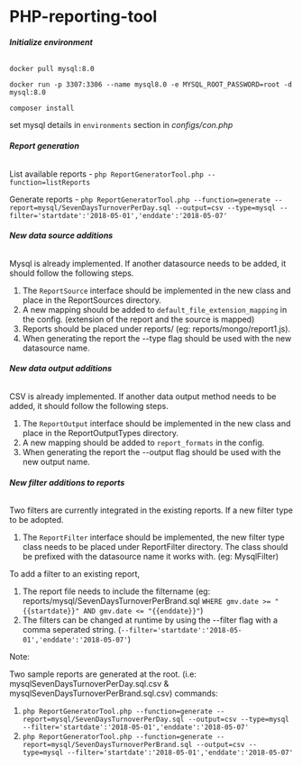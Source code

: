 # PHP-reporting-tool

###### **Initialize environment**

`docker pull mysql:8.0
`

`docker run -p 3307:3306 --name mysql8.0 -e MYSQL_ROOT_PASSWORD=root -d mysql:8.0`

`composer install`

set mysql details in `environments` section in _configs/con.php_

###### **Report generation**

List available reports - `php ReportGeneratorTool.php --function=listReports`

Generate reports - `php ReportGeneratorTool.php --function=generate --report=mysql/SevenDaysTurnoverPerDay.sql --output=csv --type=mysql --filter='startdate':'2018-05-01','enddate':'2018-05-07'`

###### **New data source additions**

Mysql is already implemented. If another datasource needs to be added, it should follow the following steps. 
1. The `ReportSource` interface should be implemented in the new class and place in the ReportSources directory.
2. A new mapping should be added to `default_file_extension_mapping` in the config. (extension of the report and the source is mapped)
3. Reports should be placed under reports/ (eg: reports/mongo/report1.js).
4. When generating the report the --type flag should be used with the new datasource name.

###### **New data output additions**

CSV is already implemented. If another data output method needs to be added, it should follow the following steps.
1. The `ReportOutput` interface should be implemented in the new class and place in the ReportOutputTypes directory.
2. A new mapping should be added to `report_formats` in the config.
3. When generating the report the --output flag should be used with the new output name.

###### **New filter additions to reports**

Two filters are currently integrated in the existing reports. If a new filter type to be adopted.
1. The `ReportFilter` interface should be implemented, the new filter type class needs to be placed under ReportFilter directory. The class should be prefixed with the datasource name it works with. (eg: MysqlFilter)

To add a filter to an existing report,
1. The report file needs to include the filtername (eg: reports/mysql/SevenDaysTurnoverPerBrand.sql `WHERE gmv.date >= "{{startdate}}" AND gmv.date <= "{{enddate}}"`)
2. The filters can be changed at runtime by using the --filter flag with a comma seperated string. (`--filter='startdate':'2018-05-01','enddate':'2018-05-07'`)

Note:

Two sample reports are generated at the root. (i.e: mysqlSevenDaysTurnoverPerDay.sql.csv & mysqlSevenDaysTurnoverPerBrand.sql.csv)
commands: 
1. `php ReportGeneratorTool.php --function=generate --report=mysql/SevenDaysTurnoverPerDay.sql --output=csv --type=mysql --filter='startdate':'2018-05-01','enddate':'2018-05-07'`
2. `php ReportGeneratorTool.php --function=generate --report=mysql/SevenDaysTurnoverPerBrand.sql --output=csv --type=mysql --filter='startdate':'2018-05-01','enddate':'2018-05-07'`


